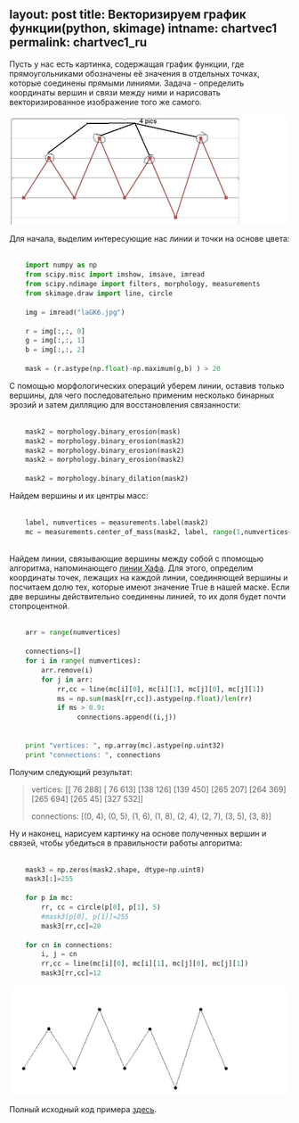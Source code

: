 layout: post
title: Векторизируем график функции(python, skimage)
intname: chartvec1
permalink: chartvec1_ru
---

Пусть у нас есть картинка, содержащая график функции, где прямоугольниками обозначены её значения в отдельных точках, которые соединены прямыми линиями. Задача - определить координаты вершин и связи между ними и нарисовать векторизированное изображение того же самого. 

![](https://github.com/vzaguskin/sampleprojects/blob/master/chart%20vectorisation/laGK6.jpg?raw=true)  

Для начала, выделим интересующие нас линии и точки на основе цвета:

```python

    import numpy as np
    from scipy.misc import imshow, imsave, imread
    from scipy.ndimage import filters, morphology, measurements
    from skimage.draw import line, circle
    
    img = imread("laGK6.jpg")
    
    r = img[:,:, 0]
    g = img[:,:, 1]
    b = img[:,:, 2]
    
    mask = (r.astype(np.float)-np.maximum(g,b) ) > 20


```

С помощью морфологических операций уберем линии, оставив только вершины, для чего последовательно применим несколько бинарных эрозий и затем дилляцию для восстановления связанности:

```python

    mask2 = morphology.binary_erosion(mask)
    mask2 = morphology.binary_erosion(mask2)
    mask2 = morphology.binary_erosion(mask2)
    mask2 = morphology.binary_erosion(mask2)
    
    mask2 = morphology.binary_dilation(mask2)

```

Найдем вершины и их центры масс:

```python

    label, numvertices = measurements.label(mask2)
    mc = measurements.center_of_mass(mask2, label, range(1,numvertices+1) )
    
```

Найдем линии, связывающие вершины между собой с ппомощью алгоритма, напоминающего [линии Хафа](https://ru.wikipedia.org/wiki/%D0%9F%D1%80%D0%B5%D0%BE%D0%B1%D1%80%D0%B0%D0%B7%D0%BE%D0%B2%D0%B0%D0%BD%D0%B8%D0%B5_%D0%A5%D0%B0%D1%84%D0%B0). Для этого, определим координаты точек, лежащих на каждой линии, соединяющей вершины и посчитаем долю тех, которые имеют значение True в нашей маске. Если две вершины действительно соединены линией, то их доля будет почти стопроцентной.

```python

    arr = range(numvertices)
    
    connections=[]
    for i in range( numvertices):
        arr.remove(i)
        for j in arr:
            rr,cc = line(mc[i][0], mc[i][1], mc[j][0], mc[j][1])
            ms = np.sum(mask[rr,cc]).astype(np.float)/len(rr)
            if ms > 0.9:
                 connections.append((i,j))
    
    
    print "vertices: ", np.array(mc).astype(np.uint32)
    print "connections: ", connections

```

Получим следующий результат:

> vertices:  [[ 76 288]
>  [ 76 613]
>  [138 126]
>  [139 450]
>  [265 207]
>  [264 369]
>  [265 694]
>  [265  45]
>  [327 532]]
> 
> 
> connections:  [(0, 4), (0, 5), (1, 6), (1, 8), (2, 4), (2, 7), (3, 5), (3, 8)]


Ну и наконец, нарисуем картинку на основе полученных вершин и связей, чтобы убедиться в правильности работы алгоритма:

```python

    mask3 = np.zeros(mask2.shape, dtype=np.uint8)
    mask3[:]=255

    for p in mc:
        rr, cc = circle(p[0], p[1], 5)
        #mask3[p[0], p[1]]=255
        mask3[rr,cc]=20
    
    for cn in connections:
        i, j = cn
        rr,cc = line(mc[i][0], mc[i][1], mc[j][0], mc[j][1])
        mask3[rr,cc]=12

```

![](https://github.com/vzaguskin/sampleprojects/blob/master/chart%20vectorisation/vectorized.jpg?raw=true)


Полный исходный код примера [здесь](https://github.com/vzaguskin/sampleprojects/tree/master/chart%20vectorisation).